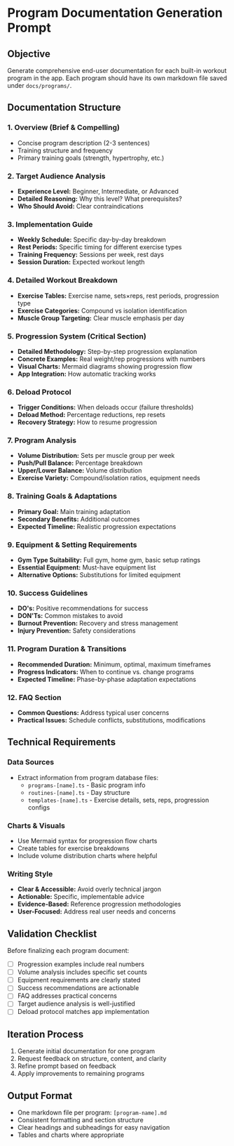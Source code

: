 # Program Documentation Generation Prompt

## Objective
Generate comprehensive end-user documentation for each built-in workout program in the app. Each program should have its own markdown file saved under `docs/programs/`.

## Documentation Structure

### 1. Overview (Brief & Compelling)
- Concise program description (2-3 sentences)
- Training structure and frequency
- Primary training goals (strength, hypertrophy, etc.)

### 2. Target Audience Analysis
- **Experience Level:** Beginner, Intermediate, or Advanced
- **Detailed Reasoning:** Why this level? What prerequisites?
- **Who Should Avoid:** Clear contraindications

### 3. Implementation Guide
- **Weekly Schedule:** Specific day-by-day breakdown
- **Rest Periods:** Specific timing for different exercise types
- **Training Frequency:** Sessions per week, rest days
- **Session Duration:** Expected workout length

### 4. Detailed Workout Breakdown
- **Exercise Tables:** Exercise name, sets×reps, rest periods, progression type
- **Exercise Categories:** Compound vs isolation identification
- **Muscle Group Targeting:** Clear muscle emphasis per day

### 5. Progression System (Critical Section)
- **Detailed Methodology:** Step-by-step progression explanation
- **Concrete Examples:** Real weight/rep progressions with numbers
- **Visual Charts:** Mermaid diagrams showing progression flow
- **App Integration:** How automatic tracking works

### 6. Deload Protocol
- **Trigger Conditions:** When deloads occur (failure thresholds)
- **Deload Method:** Percentage reductions, rep resets
- **Recovery Strategy:** How to resume progression

### 7. Program Analysis
- **Volume Distribution:** Sets per muscle group per week
- **Push/Pull Balance:** Percentage breakdown
- **Upper/Lower Balance:** Volume distribution
- **Exercise Variety:** Compound/isolation ratios, equipment needs

### 8. Training Goals & Adaptations
- **Primary Goal:** Main training adaptation
- **Secondary Benefits:** Additional outcomes
- **Expected Timeline:** Realistic progression expectations

### 9. Equipment & Setting Requirements
- **Gym Type Suitability:** Full gym, home gym, basic setup ratings
- **Essential Equipment:** Must-have equipment list
- **Alternative Options:** Substitutions for limited equipment

### 10. Success Guidelines
- **DO's:** Positive recommendations for success
- **DON'Ts:** Common mistakes to avoid
- **Burnout Prevention:** Recovery and stress management
- **Injury Prevention:** Safety considerations

### 11. Program Duration & Transitions
- **Recommended Duration:** Minimum, optimal, maximum timeframes
- **Progress Indicators:** When to continue vs. change programs
- **Expected Timeline:** Phase-by-phase adaptation expectations

### 12. FAQ Section
- **Common Questions:** Address typical user concerns
- **Practical Issues:** Schedule conflicts, substitutions, modifications

## Technical Requirements

### Data Sources
- Extract information from program database files:
  - `programs-[name].ts` - Basic program info
  - `routines-[name].ts` - Day structure
  - `templates-[name].ts` - Exercise details, sets, reps, progression configs

### Charts & Visuals
- Use Mermaid syntax for progression flow charts
- Create tables for exercise breakdowns
- Include volume distribution charts where helpful

### Writing Style
- **Clear & Accessible:** Avoid overly technical jargon
- **Actionable:** Specific, implementable advice
- **Evidence-Based:** Reference progression methodologies
- **User-Focused:** Address real user needs and concerns

## Validation Checklist
Before finalizing each program document:
- [ ] Progression examples include real numbers
- [ ] Volume analysis includes specific set counts
- [ ] Equipment requirements are clearly stated
- [ ] Success recommendations are actionable
- [ ] FAQ addresses practical concerns
- [ ] Target audience analysis is well-justified
- [ ] Deload protocol matches app implementation

## Iteration Process
1. Generate initial documentation for one program
2. Request feedback on structure, content, and clarity
3. Refine prompt based on feedback
4. Apply improvements to remaining programs

## Output Format
- One markdown file per program: `[program-name].md`
- Consistent formatting and section structure
- Clear headings and subheadings for easy navigation
- Tables and charts where appropriate
